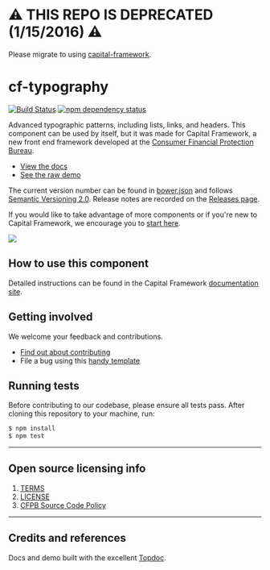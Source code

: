 # :warning: THIS REPO IS DEPRECATED (1/15/2016) :warning:
Please migrate to using [capital-framework](https://github.com/cfpb/capital-framework).

# cf-typography

[![Build Status](https://img.shields.io/travis/cfpb/cf-typography.svg)](https://travis-ci.org/cfpb/cf-typography) 
[![npm dependency status](https://gemnasium.com/cfpb/cf-typography.svg)](https://gemnasium.com/cfpb/cf-typography)

Advanced typographic patterns, including lists, links, and headers.
This component can be used by itself, but it was made for Capital Framework,
a new front end framework developed at the
[Consumer Financial Protection Bureau](https://cfpb.github.io/).

- [View the docs](https://cfpb.github.io/cf-typography/docs/)
- [See the raw demo](https://cfpb.github.io/cf-typography/demo/)

The current version number can be found in [bower.json](bower.json#L3)
and follows [Semantic Versioning 2.0](http://semver.org/).
Release notes are recorded on the
[Releases page](https://github.com/cfpb/cf-typography/releases/).

If you would like to take advantage of more components or if you're new to
Capital Framework, we encourage you to [start here](https://cfpb.github.io/capital-framework/).

![](screenshot.png)


## How to use this component

Detailed instructions can be found in the Capital Framework
[documentation site](https://cfpb.github.io/capital-framework/components/).


## Getting involved

We welcome your feedback and contributions.

- [Find out about contributing](CONTRIBUTING.md)
- File a bug using this [handy template](https://github.com/cfpb/cf-typography/issues/new?body=%23%23%20URL%0D%0D%0D%23%23%20Actual%20Behavior%0D%0D%0D%23%23%20Expected%20Behavior%0D%0D%0D%23%23%20Steps%20to%20Reproduce%0D%0D%0D%23%23%20Screenshot&labels=bug)

## Running tests

Before contributing to our codebase, please ensure all tests pass. After cloning this repository to your machine, run:

```sh
$ npm install
$ npm test
```

----

## Open source licensing info
1. [TERMS](TERMS.md)
2. [LICENSE](LICENSE)
3. [CFPB Source Code Policy](https://github.com/cfpb/source-code-policy/)


----

## Credits and references

Docs and demo built with the excellent [Topdoc](https://github.com/topcoat/topdoc/).
